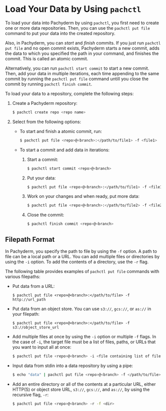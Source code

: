 # Load Your Data by Using `pachctl`

To load your data into Pachyderm by using `pachctl`, you first need to create
one or more data repositories. Then, you can use the `pachctl put file`
command to put your data into the created repository.

Also, in Pachyderm, you can *start* and *finish* commits. If you just
run `pachctl put file` and no open commit exists, Pachyderm starts a new
commit, adds the data to which you specified the path in your command, and
finishes the commit. This is called an atomic commit.

Alternatively, you can run `pachctl start commit` to start a new commit.
Then, add your data in multiple iterations, each time appending to the
same commit by running the `pachctl put file` command untill you
close the commit by running `pachctl finish commit`.

To load your data to a repository, complete the following steps:

1. Create a Pachyderm repository:

   ```sh
   $ pachctl create repo <repo name>
   ```

1. Select from the following options:

   * To start and finish a atomic commit, run:

     ```bash
     $ pachctl put file <repo>@<branch>:</path/to/file1> -f <file1>
     ```

   * To start a commit and add data in iterations:

     1. Start a commit:

        ```sh
        $ pachctl start commit <repo>@<branch>
        ```
     1. Put your data:

        ```bash
        $ pachctl put file <repo>@<branch>:</path/to/file1> -f <file1>
        ```

     1. Work on your changes and when ready, put more data:

        ```bash
        $ pachctl put file <repo>@<branch>:</path/to/file2> -f <file2>
        ```

     1. Close the commit:

        ```bash
        $ pachctl finish commit <repo>@<branch>
        ```

## Filepath Format

In Pachyderm, you specify the path to file by using the `-f` option. A path
to file can be a local path or a URL. You can add multiple files or
directories by using the `-i` option. To add the contents of a directory,
use the `-r` flag.

The following table provides examples of `pachctl put file` commands with
various filepaths:

* Put data from a URL:

  ```
  $ pachctl put file <repo>@<branch>:</path/to/file> -f http://url_path
  ```

* Put data from an object store. You can use `s3://`, `gcs://`, or `as://`
in your filepath:

  ```
  $ pachctl put file <repo>@<branch>:</path/to/file> -f s3://object_store_url
  ```

* Add multiple files at once by using the `-i` option or multiple `-f` flags. In
the case of `-i`, the target file must be a list of files, paths, or URLs
that you want to input all at once:

  ```sh
  $ pachctl put file <repo>@<branch> -i <file containing list of files, paths, or URLs>
  ```

* Input data from stdin into a data repository by using a pipe:

  ```sh
  $ echo "data" | pachctl put file <repo>@<branch> -f </path/to/file>
  ```

* Add an entire directory or all of the contents at a particular URL, either
HTTP(S) or object store URL, `s3://`, `gcs://`, and `as://`, by using the
recursive flag, `-r`:

  ```sh
  $ pachctl put file <repo>@<branch> -r -f <dir>
  ```
